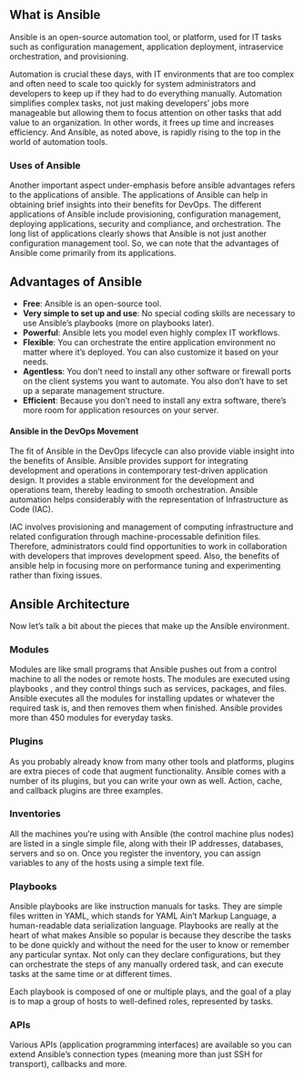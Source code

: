 ## What is Ansible

Ansible is an open-source automation tool, or platform, used for IT tasks such as configuration management, application deployment, intraservice orchestration, and provisioning.

Automation is crucial these days, with IT environments that are too complex and often need to scale too quickly for system administrators and developers to keep up if they had to do everything manually. Automation simplifies complex tasks, not just making developers’ jobs more manageable but allowing them to focus attention on other tasks that add value to an organization. In other words, it frees up time and increases efficiency. And Ansible, as noted above, is rapidly rising to the top in the world of automation tools. 

### Uses of Ansible

Another important aspect under-emphasis before ansible advantages refers to the applications of ansible. The applications of Ansible can help in obtaining brief insights into their benefits for DevOps. The different applications of Ansible include provisioning, configuration management, deploying applications, security and compliance, and orchestration. The long list of applications clearly shows that Ansible is not just another configuration management tool. So, we can note that the advantages of Ansible come primarily from its applications.

## Advantages of Ansible

- **Free**: Ansible is an open-source tool.
- **Very simple to set up and use**: No special coding skills are necessary to use Ansible’s playbooks (more on playbooks later).
- **Powerful**: Ansible lets you model even highly complex IT workflows. 
- **Flexible**: You can orchestrate the entire application environment no matter where it’s deployed. You can also customize it based on your needs.
- **Agentless**: You don’t need to install any other software or firewall ports on the client systems you want to automate. You also don’t have to set up a separate management structure.
- **Efficient**: Because you don’t need to install any extra software, there’s more room for application resources on your server.

#### Ansible in the DevOps Movement

The fit of Ansible in the DevOps lifecycle can also provide viable insight into the benefits of Ansible. Ansible provides support for integrating development and operations in contemporary test-driven application design. It provides a stable environment for the development and operations team, thereby leading to smooth orchestration. Ansible automation helps considerably with the representation of Infrastructure as Code (IAC).

IAC involves provisioning and management of computing infrastructure and related configuration through machine-processable definition files. Therefore, administrators could find opportunities to work in collaboration with developers that improves development speed. Also, the benefits of ansible help in focusing more on performance tuning and experimenting rather than fixing issues.



## Ansible Architecture

Now let’s talk a bit about the pieces that make up the Ansible environment.

### Modules

Modules are like small programs that Ansible pushes out from a control machine to all the nodes or remote hosts. The modules are executed using playbooks , and they control things such as services, packages, and files. Ansible executes all the modules for installing updates or whatever the required task is, and then removes them when finished. Ansible provides more than 450 modules for everyday tasks.

### Plugins

As you probably already know from many other tools and platforms, plugins are extra pieces of code that augment functionality. Ansible comes with a number of its plugins, but you can write your own as well. Action, cache, and callback plugins are three examples.

### Inventories

All the machines you’re using with Ansible (the control machine plus nodes) are listed in a single simple file, along with their IP addresses, databases, servers and so on. Once you register the inventory, you can assign variables to any of the hosts using a simple text file. 

### Playbooks

Ansible playbooks are like instruction manuals for tasks. They are simple files written in YAML, which stands for YAML Ain’t Markup Language, a human-readable data serialization language. Playbooks are really at the heart of what makes Ansible so popular is because they describe the tasks to be done quickly and without the need for the user to know or remember any particular syntax. Not only can they declare configurations, but they can orchestrate the steps of any manually ordered task, and can execute tasks at the same time or at different times.

Each playbook is composed of one or multiple plays, and the goal of a play is to map a group of hosts to well-defined roles, represented by tasks.

### APIs

Various APIs (application programming interfaces) are available so you can extend Ansible’s connection types (meaning more than just SSH for transport), callbacks and more.